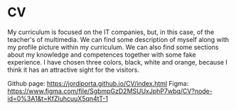 # CV

My curriculum is focused on the IT companies, but, in this case, of the teacher's of multimedia. We can find some description of myself along with my profile picture within my curriculum. We can also find some sections about my knowledge and competences together with some fake experience. I have chosen three colors, black, white and orange, because I think it has an attractive sight for the visitors. 

Github page: https://jordiporta.github.io/CV/index.html
Figma: https://www.figma.com/file/SgbmpGzD2MSUUxJphP7wbq/CV?node-id=0%3A1&t=KfZluhcuuX5qn4tT-1
